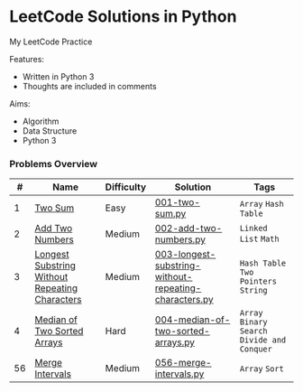 # LeetCode Solutions in Python
My LeetCode Practice

Features:
* Written in Python 3
* Thoughts are included in comments

Aims:
* Algorithm
* Data Structure
* Python 3


### Problems Overview
<!-- OVERVIEW START -->
#|Name|Difficulty|Solution|Tags
-|----|----------|--------|----
1|[Two Sum](https://leetcode.com/problems/two-sum/description/)|Easy|[001-two-sum.py](./001-two-sum.py)|`Array` `Hash Table`
2|[Add Two Numbers](https://leetcode.com/problems/add-two-numbers/description/)|Medium|[002-add-two-numbers.py](./002-add-two-numbers.py)|`Linked List` `Math`
3|[Longest Substring Without Repeating Characters](https://leetcode.com/problems/longest-substring-without-repeating-characters/description/)|Medium|[003-longest-substring-without-repeating-characters.py](./003-longest-substring-without-repeating-characters.py)|`Hash Table` `Two Pointers` `String`
4|[Median of Two Sorted Arrays](https://leetcode.com/problems/median-of-two-sorted-arrays/description/)|Hard|[004-median-of-two-sorted-arrays.py](./004-median-of-two-sorted-arrays.py)|`Array` `Binary Search` `Divide and Conquer`
56|[Merge Intervals](https://leetcode.com/problems/merge-intervals/description/)|Medium|[056-merge-intervals.py](./056-merge-intervals.py)|`Array` `Sort`
<!-- OVERVIEW END -->
